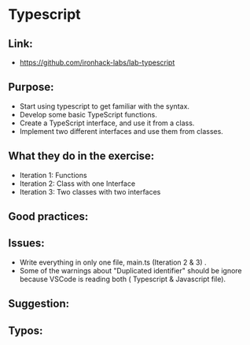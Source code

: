 # Typescript

## Link:
 - https://github.com/ironhack-labs/lab-typescript

## Purpose:
 - Start using typescript to get familiar with the syntax.
 - Develop some basic TypeScript functions.
 - Create a TypeScript interface, and use it from a class.
 - Implement two different interfaces and use them from classes.

## What they do in the exercise:
 - Iteration 1: Functions
 - Iteration 2: Class with one Interface
 - Iteration 3: Two classes with two interfaces

## Good practices:
 
## Issues:
 - Write everything in only one file, main.ts (Iteration 2 & 3) .
 - Some of the warnings about "Duplicated identifier" should be ignore because VSCode is reading both ( Typescript & Javascript file).
## Suggestion:

## Typos:
